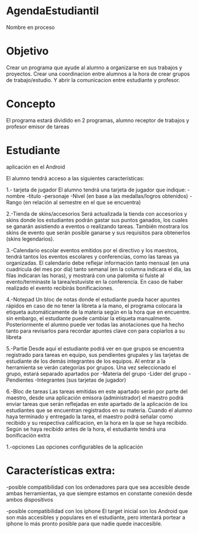 # AgendaEstudiantil
Nombre en proceso

# Objetivo
Crear un programa que ayude al alumno a organizarse en sus trabajos y proyectos. Crear una coordinacion entre alumnos a la hora de crear grupos de trabajo/estudio. Y abrir la comunicacion entre estudiante y profesor.

# Concepto
El programa estará dividido en 2 programas, alumno receptor de trabajos y profesor emisor de tareas

# Estudiante
aplicación en el Android

El alumno tendrá acceso a las siguientes características:

1.- tarjeta de jugador
El alumno tendrá una tarjeta de jugador que indique:
-nombre
-titulo
-personaje
-Nivel (en base a las medallas/logros obtenidos)
-Rango (en relación al semestre en el que se encuentra)

2.-Tienda de skins/accesorios
Será actualizada la tienda con accesorios y skins donde los estudiantes podrán gastar sus puntos ganados, los cuales se ganarán asistiendo a eventos o realizando tareas. También mostrara los skins de evento que serán posible ganarse y sus requisitos para obtenerlos (skins legendarios).

3.-Calendario escolar
eventos emitidos por el directivo y los maestros, tendrá tantos los eventos escolares y conferencias, como las tareas ya organizadas. El calendario debe reflejar información tanto mensual (en una cuadricula del mes por día) tanto semanal (en la columna indicara el día, las filas indicaran las horas), y mostrará con una palomita si fuiste al evento/terminaste la tarea/estuviste en la conferencia. En caso de haber realizado el evento recibirás bonificaciones.

4.-Notepad
Un bloc de notas donde el estudiante pueda hacer apuntes rápidos en caso de no tener la libreta a la mano, el programa colocara la etiqueta automáticamente de la materia según en la hora que en encuentre. sin embargo, el estudiante puede cambiar la etiqueta manualmente. Posteriormente el alumno puede ver todas las anotaciones que ha hecho tanto para revisarlos para recordar apuntes clave con para copiarlos a su libreta

5.-Partie
Desde aquí el estudiante podrá ver en que grupos se encuentra registrado para tareas en equipo, sus pendientes grupales y las tarjetas de estudiante de los demás integrantes de los equipos. Al entrar a la herramienta se verán categorías por grupos. Una vez seleccionado el grupo, estará separado apartados por
-Materia del grupo
-Lider del grupo
-Pendientes
-Integrantes (sus tarjetas de jugador)

6.-Bloc de tareas
Las tareas emitidas en este apartado serán por parte del maestro, desde una aplicación emisora (administrador) el maestro podrá enviar tareas que serán reflejadas en este apartado de la aplicación de los estudiantes que se encuentran registrados en su materia. Cuando el alumno haya terminado y entregado la tarea, el maestro podrá señalar como recibido y su respectiva calificacion, en la hora en la que se haya recibido. Según se haya recibido antes de la hora, el estudiante tendrá una bonificación extra

1.-opciones
Las opciones configurables de la aplicación

# Características extra:
-posible compatibilidad con los ordenadores
para que sea accesible desde ambas herramientas, ya que siempre estamos en constante conexión desde ambos dispositivos

-posible compatibilidad con los iphone
El target inicial son los Android que son más accesibles y populares en el estudiante, pero intentará portear a iphone lo más pronto posible para que nadie quede inaccesible.

